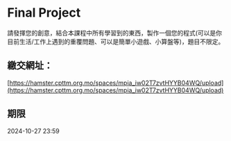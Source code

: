 # Final Project
請發揮您的創意，結合本課程中所有學習到的東西，製作一個您的程式(可以是你目前生活/工作上遇到的重覆問題、可以是簡單小遊戲、小算盤等)，題目不限定。

## 繳交網址：
[https://hamster.cpttm.org.mo/spaces/mpia_iw02T7zvtHYYB04WQ/upload](https://hamster.cpttm.org.mo/spaces/mpia_iw02T7zvtHYYB04WQ/upload)

## 期限
2024-10-27 23:59